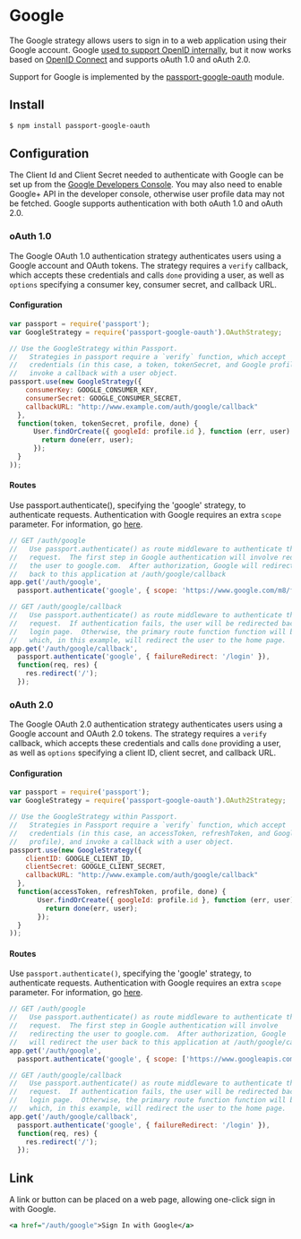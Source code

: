 
# Google

The Google strategy allows users to sign in to a web application using their
Google account.  Google [used to support OpenID internally](https://developers.google.com/identity/protocols/OpenID2Migration#shutdown-timetable), but it now works based on [OpenID Connect](https://developers.google.com/identity/protocols/OpenIDConnect) and supports oAuth 1.0 and oAuth 2.0.

Support for Google is implemented by the [passport-google-oauth](https://github.com/jaredhanson/passport-google-oauth)
module.

## Install

```bash
$ npm install passport-google-oauth
```

## Configuration

The Client Id and Client Secret needed to authenticate with Google can be set up from the [Google Developers Console](https://console.developers.google.com). You may also need to enable Google+ API in the developer console, otherwise user profile data may not be fetched. Google supports authentication with both oAuth 1.0 and oAuth 2.0.

### oAuth 1.0

The Google OAuth 1.0 authentication strategy authenticates users using a Google account and OAuth tokens. The strategy requires a `verify` callback, which accepts these credentials and calls `done` providing a user, as well as `options` specifying a consumer key, consumer secret, and callback URL.

#### Configuration 

```javascript
var passport = require('passport');
var GoogleStrategy = require('passport-google-oauth').OAuthStrategy;

// Use the GoogleStrategy within Passport.
//   Strategies in passport require a `verify` function, which accept
//   credentials (in this case, a token, tokenSecret, and Google profile), and
//   invoke a callback with a user object.
passport.use(new GoogleStrategy({
    consumerKey: GOOGLE_CONSUMER_KEY,
    consumerSecret: GOOGLE_CONSUMER_SECRET,
    callbackURL: "http://www.example.com/auth/google/callback"
  },
  function(token, tokenSecret, profile, done) {
      User.findOrCreate({ googleId: profile.id }, function (err, user) {
        return done(err, user);
      });
  }
));
```

#### Routes

Use passport.authenticate(), specifying the 'google' strategy, to authenticate requests. Authentication with Google requires an extra `scope` parameter. For information, go [here](https://developers.google.com/identity/protocols/OpenIDConnect#scope-param).

```javascript
// GET /auth/google
//   Use passport.authenticate() as route middleware to authenticate the
//   request.  The first step in Google authentication will involve redirecting
//   the user to google.com.  After authorization, Google will redirect the user
//   back to this application at /auth/google/callback
app.get('/auth/google',
  passport.authenticate('google', { scope: 'https://www.google.com/m8/feeds' });

// GET /auth/google/callback
//   Use passport.authenticate() as route middleware to authenticate the
//   request.  If authentication fails, the user will be redirected back to the
//   login page.  Otherwise, the primary route function function will be called,
//   which, in this example, will redirect the user to the home page.
app.get('/auth/google/callback', 
  passport.authenticate('google', { failureRedirect: '/login' }),
  function(req, res) {
    res.redirect('/');
  });
```
### oAuth 2.0

The Google OAuth 2.0 authentication strategy authenticates users using a Google account and OAuth 2.0 tokens. The strategy requires a `verify` callback, which accepts these credentials and calls `done` providing a user, as well as `options` specifying a client ID, client secret, and callback URL.

#### Configuration

```javascript
var passport = require('passport');
var GoogleStrategy = require('passport-google-oauth').OAuth2Strategy;

// Use the GoogleStrategy within Passport.
//   Strategies in Passport require a `verify` function, which accept
//   credentials (in this case, an accessToken, refreshToken, and Google
//   profile), and invoke a callback with a user object.
passport.use(new GoogleStrategy({
    clientID: GOOGLE_CLIENT_ID,
    clientSecret: GOOGLE_CLIENT_SECRET,
    callbackURL: "http://www.example.com/auth/google/callback"
  },
  function(accessToken, refreshToken, profile, done) {
       User.findOrCreate({ googleId: profile.id }, function (err, user) {
         return done(err, user);
       });
  }
));
```

#### Routes

Use `passport.authenticate()`, specifying the 'google' strategy, to authenticate requests. Authentication with Google requires an extra `scope` parameter. For information, go [here](https://developers.google.com/identity/protocols/OpenIDConnect#scope-param).

```javascript
// GET /auth/google
//   Use passport.authenticate() as route middleware to authenticate the
//   request.  The first step in Google authentication will involve
//   redirecting the user to google.com.  After authorization, Google
//   will redirect the user back to this application at /auth/google/callback
app.get('/auth/google',
  passport.authenticate('google', { scope: ['https://www.googleapis.com/auth/plus.login'] }));

// GET /auth/google/callback
//   Use passport.authenticate() as route middleware to authenticate the
//   request.  If authentication fails, the user will be redirected back to the
//   login page.  Otherwise, the primary route function function will be called,
//   which, in this example, will redirect the user to the home page.
app.get('/auth/google/callback', 
  passport.authenticate('google', { failureRedirect: '/login' }),
  function(req, res) {
    res.redirect('/');
  });
```
## Link

A link or button can be placed on a web page, allowing one-click sign in with
Google.

```xml
<a href="/auth/google">Sign In with Google</a>
```
